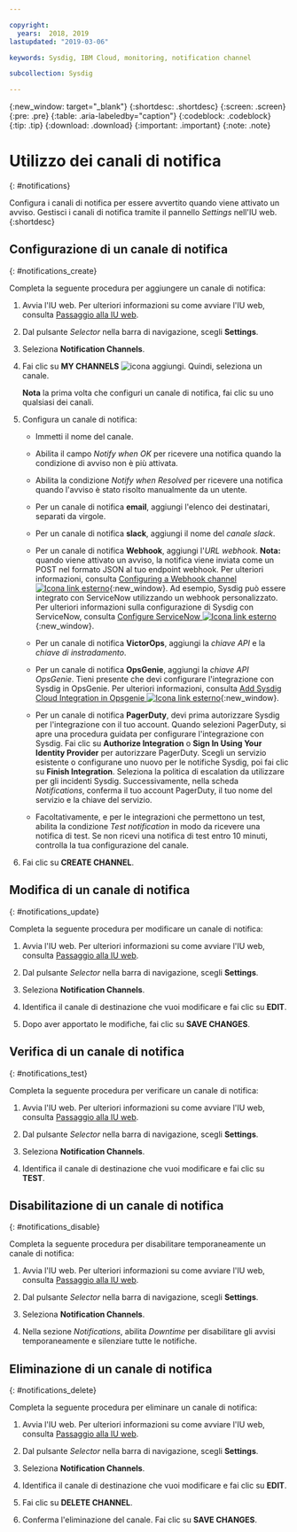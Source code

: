 ```yaml
---

copyright:
  years:  2018, 2019
lastupdated: "2019-03-06"

keywords: Sysdig, IBM Cloud, monitoring, notification channel

subcollection: Sysdig

---
```


{:new_window: target="_blank"}
{:shortdesc: .shortdesc}
{:screen: .screen}
{:pre: .pre}
{:table: .aria-labeledby="caption"}
{:codeblock: .codeblock}
{:tip: .tip}
{:download: .download}
{:important: .important}
{:note: .note}


# Utilizzo dei canali di notifica
{: #notifications}

Configura i canali di notifica per essere avvertito quando viene attivato un avviso. Gestisci i canali di notifica tramite il pannello *Settings* nell'IU web.
{:shortdesc}
 

## Configurazione di un canale di notifica
{: #notifications_create}

Completa la seguente procedura per aggiungere un canale di notifica:

1. Avvia l'IU web. Per ulteriori informazioni su come avviare l'IU web, consulta [Passaggio alla IU web](/docs/services/Monitoring-with-Sysdig?topic=Sysdig-launch#launch). 
    
2. Dal pulsante *Selector* nella barra di navigazione, scegli **Settings**.

3. Seleziona **Notification Channels**.

4. Fai clic su **MY CHANNELS** ![icona aggiungi](../images/add.png). Quindi, seleziona un canale.

    **Nota** la prima volta che configuri un canale di notifica, fai clic su uno qualsiasi dei canali.

5. Configura un canale di notifica:

    * Immetti il nome del canale.

    * Abilita il campo *Notify when OK* per ricevere una notifica quando la condizione di avviso non è più attivata.

    * Abilita la condizione *Notify when Resolved* per ricevere una notifica quando l'avviso è stato risolto manualmente da un utente.

    * Per un canale di notifica **email**, aggiungi l'elenco dei destinatari, separati da virgole.

    * Per un canale di notifica **slack**, aggiungi il nome del *canale slack*.

    * Per un canale di notifica **Webhook**, aggiungi l'*URL webhook*. **Nota:** quando viene attivato un avviso, la notifica viene inviata come un POST nel formato JSON al tuo endpoint webhook. Per ulteriori informazioni, consulta [Configuring a Webhook channel ![Icona link esterno](../../icons/launch-glyph.svg "Icona link esterno")](https://sysdigdocs.atlassian.net/wiki/spaces/Platform/pages/242843679/Configure+a+Webhook+Channel){:new_window}. Ad esempio, Sysdig può essere integrato con ServiceNow utilizzando un webhook personalizzato. Per ulteriori informazioni sulla configurazione di Sysdig con ServiceNow, consulta [Configure ServiceNow ![Icona link esterno](../../icons/launch-glyph.svg "Icona link esterno")](https://sysdigdocs.atlassian.net/wiki/spaces/Platform/pages/242942035/Configure+ServiceNow){:new_window}.

    * Per un canale di notifica **VictorOps**, aggiungi la *chiave API* e la *chiave di instradamento*.

    * Per un canale di notifica **OpsGenie**, aggiungi la *chiave API OpsGenie*. Tieni presente che devi configurare l'integrazione con Sysdig in OpsGenie. Per ulteriori informazioni, consulta [Add Sysdig Cloud Integration in Opsgenie ![Icona link esterno](../../icons/launch-glyph.svg "Icona link esterno")](https://docs.opsgenie.com/v1.0/docs/sysdig-cloud-integration){:new_window}.

    * Per un canale di notifica **PagerDuty**, devi prima autorizzare Sysdig per l'integrazione con il tuo account. Quando selezioni PagerDuty, si apre una procedura guidata per configurare l'integrazione con Sysdig. Fai clic su **Authorize Integration** o **Sign In Using Your Identity Provider** per autorizzare PagerDuty. Scegli un servizio esistente o configurane uno nuovo per le notifiche Sysdig, poi fai clic su **Finish Integration**. Seleziona la politica di escalation da utilizzare per gli incidenti Sysdig. Successivamente, nella scheda *Notifications*, conferma il tuo account PagerDuty, il tuo nome del servizio e la chiave del servizio. 

    * Facoltativamente, e per le integrazioni che permettono un test, abilita la condizione *Test notification* in modo da ricevere una notifica di test. Se non ricevi una notifica di test entro 10 minuti, controlla la tua configurazione del canale. 

6. Fai clic su **CREATE CHANNEL**. 



## Modifica di un canale di notifica
{: #notifications_update}

Completa la seguente procedura per modificare un canale di notifica:

1. Avvia l'IU web. Per ulteriori informazioni su come avviare l'IU web, consulta [Passaggio alla IU web](/docs/services/Monitoring-with-Sysdig?topic=Sysdig-launch#launch). 
    
2. Dal pulsante *Selector* nella barra di navigazione, scegli **Settings**.

3. Seleziona **Notification Channels**.

4. Identifica il canale di destinazione che vuoi modificare e fai clic su **EDIT**.

5. Dopo aver apportato le modifiche, fai clic su **SAVE CHANGES**.



## Verifica di un canale di notifica
{: #notifications_test}

Completa la seguente procedura per verificare un canale di notifica:

1. Avvia l'IU web. Per ulteriori informazioni su come avviare l'IU web, consulta [Passaggio alla IU web](/docs/services/Monitoring-with-Sysdig?topic=Sysdig-launch#launch). 
    
2. Dal pulsante *Selector* nella barra di navigazione, scegli **Settings**.

3. Seleziona **Notification Channels**.

4. Identifica il canale di destinazione che vuoi modificare e fai clic su **TEST**.



## Disabilitazione di un canale di notifica
{: #notifications_disable}

Completa la seguente procedura per disabilitare temporaneamente un canale di notifica:

1. Avvia l'IU web. Per ulteriori informazioni su come avviare l'IU web, consulta [Passaggio alla IU web](/docs/services/Monitoring-with-Sysdig?topic=Sysdig-launch#launch). 
    
2. Dal pulsante *Selector* nella barra di navigazione, scegli **Settings**.

3. Seleziona **Notification Channels**.

4. Nella sezione *Notifications*, abilita *Downtime* per disabilitare gli avvisi temporaneamente e silenziare tutte le notifiche.

## Eliminazione di un canale di notifica
{: #notifications_delete}

Completa la seguente procedura per eliminare un canale di notifica:

1. Avvia l'IU web. Per ulteriori informazioni su come avviare l'IU web, consulta [Passaggio alla IU web](/docs/services/Monitoring-with-Sysdig?topic=Sysdig-launch#launch). 
    
2. Dal pulsante *Selector* nella barra di navigazione, scegli **Settings**.

3. Seleziona **Notification Channels**.

4. Identifica il canale di destinazione che vuoi modificare e fai clic su **EDIT**.

5. Fai clic su **DELETE CHANNEL**.

6. Conferma l'eliminazione del canale. Fai clic su **SAVE CHANGES**.




